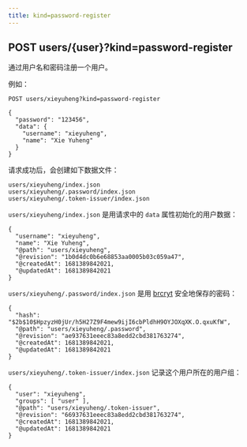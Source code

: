 ```yaml
---
title: kind=password-register
---
```


## POST users/{user}?kind=password-register

通过用户名和密码注册一个用户。

例如：

```
POST users/xieyuheng?kind=password-register

{
  "password": "123456",
  "data": {
    "username": "xieyuheng",
    "name": "Xie Yuheng"
  }
}
```

请求成功后，会创建如下数据文件：

```
users/xieyuheng/index.json
users/xieyuheng/.password/index.json
users/xieyuheng/.token-issuer/index.json
```

`users/xieyuheng/index.json`
是用请求中的 `data` 属性初始化的用户数据：

```
{
  "username": "xieyuheng",
  "name": "Xie Yuheng",
  "@path": "users/xieyuheng",
  "@revision": "1b0d4dc0b6e68853aa0005b03c059a47",
  "@createdAt": 1681389842021,
  "@updatedAt": 1681389842021
}
```

`users/xieyuheng/.password/index.json`
是用 [brcryt](https://en.wikipedia.org/wiki/Bcrypt) 安全地保存的密码：

```
{
  "hash": "$2b$10$HpzyzH0jUr/h5H27Z9F4mew9ijI6cbPldhH9OYJOXqXK.O.qxuKfW",
  "@path": "users/xieyuheng/.password",
  "@revision": "ae937631eeec83a8edd2cbd381763274",
  "@createdAt": 1681389842021,
  "@updatedAt": 1681389842021
}
```

`users/xieyuheng/.token-issuer/index.json` 记录这个用户所在的用户组：

```
{
  "user": "xieyuheng",
  "groups": [ "user" ],
  "@path": "users/xieyuheng/.token-issuer",
  "@revision": "66937631eeec83a8edd2cbd381763274",
  "@createdAt": 1681389842021,
  "@updatedAt": 1681389842021
}
```
